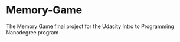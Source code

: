 # Memory-Game
The Memory Game final project for the Udacity Intro to Programming Nanodegree program
